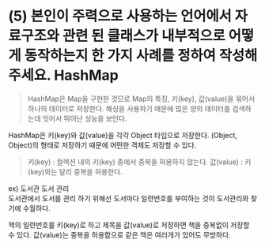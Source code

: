 # (5) 본인이 주력으로 사용하는 언어에서 자료구조와 관련 된 클래스가 내부적으로 어떻게 동작하는지 한 가지 사례를 정하여 작성해주세요. **HashMap**

> HashMap은 Map을 구현한 것므로 Map의 특징, 키(key), 값(value)을 묶어서 하나의 데이터로 저장한다.
해싱을 사용하기 때문에 많은 양의 데이터를 검색하는데 잇어서 뛰어난 성능을 보인다.

HashMap은 키(key)와 값(value)을 각각 Object 타입으로 저장한다.
(Object, Object)의 형태로 저장하기 때문에 어떤한 객체도 저장할 수 있다.

> 키(key) : 컬렉션 내의 키(key) 중에서 중복을 허용하지 않는다.
값(value) : 키(key)와는 달리 중복을 혀용한다.

ex) 도서관 도서 관리<br>
도서관에서 도서를 관리 하기 위해선 도서마다 일련번호를 부여하는 것이 도서관리와 찾기에 수월하다. 

책의 일련번호를 키(key)로 하고 제목을 값(value)로 저장하면 책을 중복없이 저장할 수 있다.
값(value)는 중복을 허용함으로 같은 책은 여러개가 있어도 무방하다.
